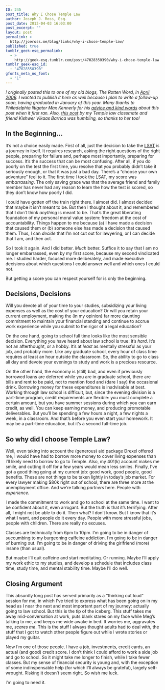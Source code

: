 ```yaml
---
ID: 245
post_title: Why I Chose Temple Law
author: Joseph J. Ross, Esq.
post_date: 2013-04-03 16:03:00
post_excerpt: ""
layout: post
permalink: >
  http://joeross.me/blog/links/why-i-chose-temple-law/
published: true
tumblr_geek-esq_permalink:
  - >
    http://geek-esq.tumblr.com/post/47028350390/why-i-chose-temple-law
tumblr_geek-esq_id:
  - "47028350390"
gfonts_meta_no_font:
  - "1"
---
```

<p><em>I originally posted this to one of my old blogs, The Rotten Word, in <a href="http://www.therottenword.com/2009/04/why-i-chose-temple-law.html" target="_blank">April 2009</a>. I wanted to publish it here as well because I plan to write a follow-up soon, having graduated in January of this year. Many thanks to Philadelphia litigator Max Kennerly for his <a href="http://www.litigationandtrial.com/2009/04/articles/the-law/for-law-students/why-i-choose-temple-law-some-advice-for-an-incoming-law-student/" target="_blank">advice and kind words</a> about this post when it first ran. Also, <a href="http://phillygrrl.com/2009/06/25/if-youre-going-to-temple-law/" target="_blank">this post</a> by my Temple law classmate and friend Kishwer Vikaas Barrica was humbling, so thanks to her too!</em></p>

<p><!-- more --></p>

<h2>In the Beginning&#8230;</h2>

<p>It&#8217;s not a choice easily made. First of all, just the decision to take the <a href="http://www.lsac.org/" target="_blank">LSAT</a> is a journey in itself. It requires research, asking the right questions of the right people, preparing for failure and, perhaps most importantly, preparing for success.
It&#8217;s the success that can be most confusing. After all, if you do poorly on the test the first time, you resolve that you probably didn&#8217;t take it seriously enough, or that it was just a bad day. There&#8217;s a &#8220;choose your own adventure&#8221; feel to it. The first time I took the LSAT, my score was <em>embarrassing</em>. The only saving grace was that the average friend and family member has never had any reason to learn the how the test is scored, so they don&#8217;t know how poorly I did.</p>

<p>I could have gotten off the train right there. I almost did. I almost decided that maybe it isn&#8217;t meant to be. But then I thought about it, and remembered that I don&#8217;t think <em>anything</em> is meant to be. That&#8217;s the great liberating foundation of my personal moral value system: freedom at the cost of accountability. Things happen to me because (a) I have made a decision that caused them or (b) someone else has made a decision that caused them. Thus, I can <em>decide</em> that I&#8217;m not cut out for lawyering, or I can decide that I am, and then act.</p>

<p>So I took it again. And I did better. <em>Much</em> better. Suffice it to say that I am no longer embarrassed, even by my first score, because my second vindicated me. I studied harder, focused more deliberately, and made executive decisions about which questions I could answer well and which ones I could not.</p>

<p>But getting a score you can respect yourself for is only the beginning.</p>

<h2>Decisions, Decisions</h2>

<p>Will you devote all of your time to your studies, subsidizing your living expenses as well as the cost of your education? Or will you retain your current employment, making the (in my opinion) far more daunting commitment to maintain your financial standing and continue to accrue work experience while you submit to the rigor of a legal education?</p>

<p>On the one hand, going to school full time looks like the most sensible decision. Everything you have heard about law school is true: it&#8217;s <em>hard</em>. It&#8217;s not an afterthought, or a hobby. It&#8217;s at <em>least</em> as mentally stressful as your job, and probably more. Like any graduate school, every hour of class time requires at least an hour outside the classroom. So, the ability to go to class all day and devote your evenings to study and work is a precious resource.</p>

<p>On the other hand, the economy is (still) bad, and even if previously borrowed loans are deferred while you are in graduate school, there are bills and rent to be paid, not to mention food and (dare I say) the occasional drink. Borrowing money for these expenditures is inadvisable at best. Working through law school is difficult, but, since the evening division is a part-time program, credit requirements are flexible: you must complete a certain amount, but you have summer sessions during which you can earn credit, as well. You can keep earning money, and producing promotable deliverables. But you&#8217;ll be spending a few hours a night, a few nights a week, in a classroom. And that&#8217;s before you even start your homework. It may be a part-time education, but it&#8217;s a second full-time job.</p>

<h2>So why did I choose Temple Law?</h2>

<p>Well, even taking into account the (generous) aid package Drexel offered me, I would have had to borrow more money to cover living expenses than I&#8217;ll likely need to borrow to go to Temple. Also, my 401(k) account makes me smile, and cutting it off for a few years would mean less smiles. Finally, I&#8217;ve got a good thing going at my current job: good work, good people, good benefits. These are not things to be taken lightly in today&#8217;s job market. For every lawyer making $80k right out of school, there are three more at the unemployment office. And we&#8217;re talking <em>partners</em> here. People with <em>experience</em>.</p>

<p>I made the commitment to work and go to school at the same time. I want to be confident about it, even arrogant. But the truth is that it&#8217;s terrifying. After all, I might not be able to do it. Then what? I don&#8217;t know. But I know that it&#8217;s what I want, and people do it every day. People with more stressful jobs, people with children. There are really no excuses.</p>

<p>Classes are technically from 6pm to 10pm. I&#8217;m going to be in danger of succumbing to my burgeoning caffeine addiction. I&#8217;m going to be in danger of burning out. I&#8217;m going to be in danger of driving the girlfriend (more) insane (than usual).</p>

<p>But maybe I&#8217;ll quit caffeine and start meditating. Or running. Maybe I&#8217;ll apply my work ethic to my studies, and develop a schedule that includes class time, study time, and mental stability time. Maybe I&#8217;ll do well.</p>

<h2>Closing Argument</h2>

<p>This absurdly long post has served primarily as a &#8220;thinking out loud&#8221; session for me, in which I&#8217;ve tried to express what has been going on in my head as I near the next and most important part of my journey: actually going to law school. But this is the tip of the iceberg. This stuff takes me away mid-conversation at work, puts blank stares on my face while Meg&#8217;s talking to me, and keeps me wide awake in bed. It worries me, aggravates me, <em>scares me</em>. This is the stuff I always thought adults had to deal with, the stuff that I got to watch other people figure out while I wrote stories or played my guitar.</p>

<p>Now I&#8217;m one of those people. I have a job, investments, credit cards, an actual (and good) credit score. I don&#8217;t think I could afford to work a side job and go to school. So it might take me longer to finish, while I take fewer classes. But my sense of financial security is young and, with the exception of some indinspensable help (for which I&#8217;ll always be grateful), largely self-wrought. Risking it doesn&#8217;t seem right. So wish me luck.</p>

<p>I&#8217;m going to need it.</p>
